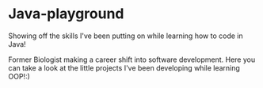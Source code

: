 # Java-playground
Showing off the skills I've been putting on while learning how to code in Java!

Former Biologist making a career shift into software development. 
Here you can take a look at the little projects I've been developing while learning OOP!:)
